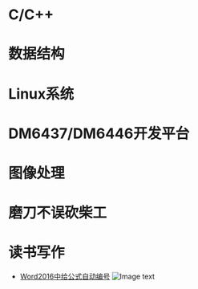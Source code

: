 
# C/C++


# 数据结构


# Linux系统

# DM6437/DM6446开发平台


# 图像处理


# 磨刀不误砍柴工


# 读书写作
- [Word2016中给公式自动编号](https://github.com/xiahouzuoxin/notes)
![Image text](https://coding.net/u/Yunpentium/p/notes/git/blob/master/images/Word2016%E4%B8%AD%E7%BB%99%E5%85%AC%E5%BC%8F%E8%87%AA%E5%8A%A8%E7%BC%96%E5%8F%B7/0.png)
